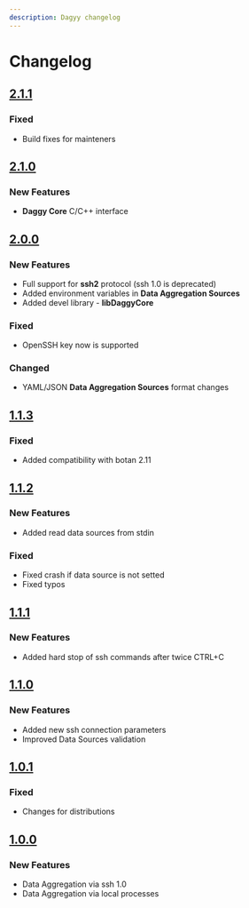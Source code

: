 ```yaml
---
description: Dagyy changelog
---
```


# Changelog

## [2.1.1](https://github.com/synacker/daggy/releases/tag/2.1.1)

### Fixed

* Build fixes for mainteners&#x20;

## [2.1.0](https://github.com/synacker/daggy/releases/tag/2.1.0)

### New Features

* **Daggy Core** C/C++ interface

## [2.0.0](https://github.com/synacker/daggy/releases/tag/2.0.0)

### New Features

* Full support for **ssh2** protocol (ssh 1.0 is deprecated)
* Added environment variables in **Data Aggregation Sources**
* Added devel library - **libDaggyCore**

### Fixed

* OpenSSH key now is supported

### Changed

* YAML/JSON **Data Aggregation Sources** format changes

## [1.1.3](https://github.com/synacker/daggy/releases/tag/1.1.3)

### Fixed

* Added compatibility with botan 2.11

## [1.1.2](https://github.com/synacker/daggy/releases/tag/1.1.2)

### New Features

* Added read data sources from stdin

### Fixed

* Fixed crash if data source is not setted
* Fixed typos

## [1.1.1](https://github.com/synacker/daggy/releases/tag/1.1.1)

### New Features

* Added hard stop of ssh commands after twice CTRL+C

## [1.1.0](https://github.com/synacker/daggy/releases/tag/1.1.0)

### New Features

* Added new ssh connection parameters
* Improved Data Sources validation

## [1.0.1](https://github.com/synacker/daggy/releases/tag/1.0.1)

### Fixed

* Changes for distributions

## [1.0.0](https://github.com/synacker/daggy/releases/tag/1.0.0)

### New Features

* Data Aggregation via ssh 1.0
* Data Aggregation via local processes



